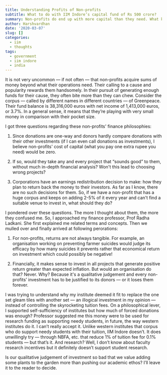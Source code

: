 ```yaml
---
title: Understanding Profits of Non-profits
subtitle: What to do with IIM Indore’s capital fund of Rs 500 crore?
summary: Non-profits do end up with more capital than they need. What kind of earnings redistribution system do they need?
author: Harshvardhan
date: '2020-03-07'
slug: []
categories:
  - iim
  - thoughts
tags:
  - government
  - iim indore
  - india
---
```


It is not very uncommon — if not often — that non-profits acquire sums of money beyond what their operations need. Their calling to a cause and popularity rewards them handsomely. In their pursuit of generating enough funds for their cause, they often bite more than they can chew. Consider the corpus — called by different names in different countries — of Greenpeace. Their fund balance is 38,316,000 euros with net income of 1,413,000 euros, or 3.7%. In a general sense, it means that they’re playing with very small money in comparison with their pocket size.

I got three questions regarding these non-profits' finance philosophies:

1. Since donations are one-way and donors hardly compare donations with their other investments (if I can even call donations as investments), I believe non-profits' cost of capital (what you pay one extra rupee you need) would be zero.

2. If so, would they take any and every project that “sounds good” to them, without much in-depth financial analysis? Won't this lead to choosing wrong projects?

3. Corporations have an earnings redistribution decision to make: how they plan to return back the money to their investors. As far as I know, there are no such decisions for them. So, if we have a non-profit that has a huge corpus and keeps on adding 2-5% of it every year and can't find a suitable venue to invest in, what should they do?

I pondered over these questions. The more I thought about them, the more they confused me. So, I approached my finance professor, Prof Radha Ladkani. She first explained me related terms and concepts. Then we mulled over and finally arrived at following perorations:

1. For non-profits, returns are not always tangible. For example, an organisation working on preventing farmer suicides would judge its efficacy by how many suicides it prevents rather that economical return on investment which could possibly be negative!

2. Financially, it makes sense to invest in all projects that generate positive return greater than expected inflation. But would an organisation do that? Never. Why? Because it's a qualitative judgement and every non-profits’ investment has to be justified to its donors — or it loses them forever.

I was trying to understand why my institute deemed it fit to replace the one set gleam tiles with another set — an illogical investment in my opinion — instead of controlling the skyrocketing tuition fees. On a philosophical lever, I supported self-sufficiency of institutes but how much of forced donations was enough? Professor suggested me this money were to be used for research funding as supporting needy students, in future, the way western institutes do it. I can’t really accept it. Unlike western institutes that corpus who do support needy students with their tuition, IIM Indore doesn’t. It does unwillingly try — through NBFA, etc. that reduce 1% of tuition fee for 0.1% students — but that’s it. And research? Well, I don’t know about faculty research incentives but it definitely doesn’t support student research.

Is our qualitative judgement of investment so bad that we value adding some plants to the garden more than pushing our academic ethos? I’ll leave it to the reader to decide.
